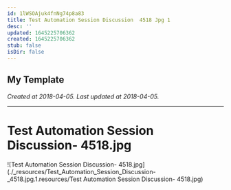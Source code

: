 ```yaml
---
id: 1lWSOAjuk4fnNg74p8a83
title: Test Automation Session Discussion  4518 Jpg 1
desc: ''
updated: 1645225706362
created: 1645225706362
stub: false
isDir: false
---
```

My Template
---

_Created at 2018-04-05._
_Last updated at 2018-04-05._




---

# Test Automation Session Discussion- 4518.jpg


![Test Automation Session Discussion- 4518.jpg](./_resources/Test_Automation_Session_Discussion-_4518.jpg.1.resources/Test Automation Session Discussion- 4518.jpg)


